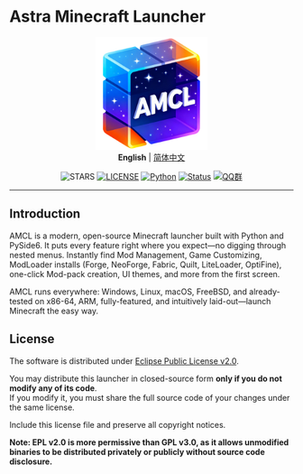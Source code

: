 # Astra Minecraft Launcher

<div align="center">
<img src="docs/assets/logo.png" width="200" height="200"  alt="logo"/>
<br>
<strong>English</strong> | <a href="./docs/README_zh-cn.md">简体中文</a>
<br>


![STARS](https://img.shields.io/github/stars/AMCL-dev/AMCL?color=yellow&label=Github%20Stars)
[![LICENSE](https://img.shields.io/badge/LICENSE-EPLV2-default)](https://github.com/AMCL-dev/AMCL/blob/main/LICENSE)
[![Python](https://img.shields.io/badge/Python-3.10+-blue.svg)](https://www.python.org)
[![Status](https://img.shields.io/badge/Status-In_Development-yellow.svg)]()
[![QQ群](https://custom-icon-badges.demolab.com/badge/QQ_group-1063633238-006BF2?style=flat&logo=tencent-qq)](https://qm.qq.com/q/3MricOCvks)

</div>

---
## Introduction  
AMCL is a modern, open-source Minecraft launcher built with Python and PySide6. It puts every feature right where you expect—no digging through nested menus. Instantly find Mod Management, Game Customizing, ModLoader installs (Forge, NeoForge, Fabric, Quilt, LiteLoader, OptiFine), one-click Mod-pack creation, UI themes, and more from the first screen.

AMCL runs everywhere: Windows, Linux, macOS, FreeBSD, and already-tested on x86-64, ARM, fully-featured, and intuitively laid-out—launch Minecraft the easy way.

## License
The software is distributed under [Eclipse Public License v2.0](https://www.eclipse.org/legal/epl-2.0/).

You may distribute this launcher in closed-source form **only if you do not modify any of its code**.  
If you modify it, you must share the full source code of your changes under the same license.

Include this license file and preserve all copyright notices.

**Note: EPL v2.0 is more permissive than GPL v3.0, as it allows unmodified binaries to be distributed privately or publicly without source code disclosure.**
